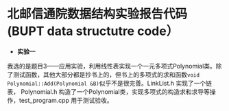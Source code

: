 # 北邮信通院数据结构实验报告代码(BUPT data structutre code）

- **实验一** <br /> 

我选的是题目3——应用实验，利用线性表实现一个一元多项式Polynomial类。除了测试函数，其他大部分都是抄书上的，但书上的多项式的求和函数`void Polynomial::Add(Polynomial &B)`似乎不是很完善。LinkList.h 实现了一个链表， Polynomial.h 构造了一个Polynomial类，实现多项式的构造求和求导等操作，test_program.cpp 用于测试验收。 
